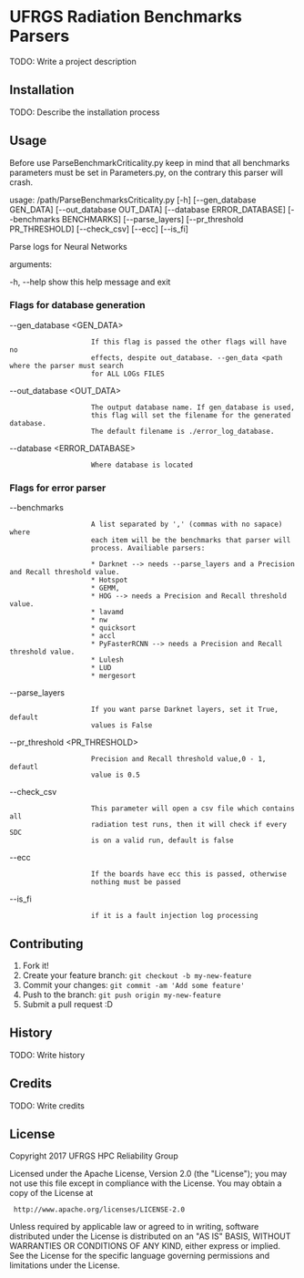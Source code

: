 # UFRGS Radiation Benchmarks Parsers

TODO: Write a project description

## Installation

TODO: Describe the installation process


## Usage

Before use ParseBenchmarkCriticality.py keep in mind that all benchmarks parameters must be set in Parameters.py,
on the contrary this parser will crash.

usage: /path/ParseBenchmarksCriticality.py
                                     [-h]
                                       [--gen_database GEN_DATA]
                                       [--out_database OUT_DATA]
                                       [--database ERROR_DATABASE]
                                       [--benchmarks BENCHMARKS]
                                       [--parse_layers]
                                       [--pr_threshold PR_THRESHOLD]
                                       [--check_csv] [--ecc] [--is_fi]

Parse logs for Neural Networks

arguments:

  -h, --help            show this help message and exit

### Flags for database generation

  --gen_database <GEN_DATA>

                        If this flag is passed the other flags will have no
                        effects, despite out_database. --gen_data <path where the parser must search
                        for ALL LOGs FILES

  --out_database <OUT_DATA>

                        The output database name. If gen_database is used,
                        this flag will set the filename for the generated database.
                        The default filename is ./error_log_database.

  --database <ERROR_DATABASE>

                        Where database is located

### Flags for error parser

  --benchmarks <BENCHMARKS>

                        A list separated by ',' (commas with no sapace) where
                        each item will be the benchmarks that parser will
                        process. Availiable parsers:

                        * Darknet --> needs --parse_layers and a Precision and Recall threshold value.
                        * Hotspot
                        * GEMM,
                        * HOG --> needs a Precision and Recall threshold value.
                        * lavamd
                        * nw
                        * quicksort
                        * accl
                        * PyFasterRCNN --> needs a Precision and Recall threshold value.
                        * Lulesh
                        * LUD
                        * mergesort


  --parse_layers

                        If you want parse Darknet layers, set it True, default
                        values is False

  --pr_threshold <PR_THRESHOLD>

                        Precision and Recall threshold value,0 - 1, defautl
                        value is 0.5

  --check_csv

                        This parameter will open a csv file which contains all
                        radiation test runs, then it will check if every SDC
                        is on a valid run, default is false


  --ecc

                        If the boards have ecc this is passed, otherwise
                        nothing must be passed

  --is_fi

                        if it is a fault injection log processing


## Contributing

1. Fork it!
2. Create your feature branch: `git checkout -b my-new-feature`
3. Commit your changes: `git commit -am 'Add some feature'`
4. Push to the branch: `git push origin my-new-feature`
5. Submit a pull request :D

## History

TODO: Write history

## Credits

TODO: Write credits

## License

   Copyright 2017 UFRGS HPC Reliability Group

   Licensed under the Apache License, Version 2.0 (the "License");
   you may not use this file except in compliance with the License.
   You may obtain a copy of the License at

     http://www.apache.org/licenses/LICENSE-2.0

   Unless required by applicable law or agreed to in writing, software
   distributed under the License is distributed on an "AS IS" BASIS,
   WITHOUT WARRANTIES OR CONDITIONS OF ANY KIND, either express or implied.
   See the License for the specific language governing permissions and
   limitations under the License.
